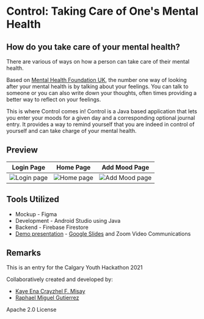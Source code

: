 # Control: Taking Care of One's Mental Health

## How do you take care of your mental health?
There are various of ways on how a person can take care of their mental health.

Based on [Mental Health Foundation UK](https://www.mentalhealth.org.uk/sites/default/files/How%20to...mental%20health.pdf), the number one way of looking after your mental health is by talking about your feelings. You can talk to someone or you can also write down your thoughts, often times providing a better way to reflect on your feelings.

This is where Control comes in! Control is a Java based application that lets you enter your moods for a given day and a corresponding optional journal entry. It provides a way to remind yourself that you are indeed in control of yourself and can take charge of your mental health.

## Preview
Login Page          |  Home Page | Add Mood Page
:-------------------------:|:-------------------------:|:-------------------------:
![Login page](https://user-images.githubusercontent.com/40973251/142713165-020ca072-d219-4ffb-b111-6fc99a4d115a.png)  |  ![Home page](https://user-images.githubusercontent.com/40973251/142713168-9b1f4d6e-7c36-4d1d-899d-c89d33e31b8a.png) | ![Add Mood page](https://user-images.githubusercontent.com/40973251/142713167-675e0501-9836-4550-9020-dd342fd38455.png)

## Tools Utilized
* Mockup - Figma
* Development - Android Studio using Java
* Backend - Firebase Firestore
* [Demo presentation](https://drive.google.com/file/d/18FNhqBamJ-FTAenUDHGyk3JaNzCPxG-0/view?usp=sharing) - [Google Slides](https://docs.google.com/presentation/d/1nQtHolQdXoHvzElFLmvRh3F_g_Yu7m1YS0CYi1iWfy0/edit?usp=sharing) and Zoom Video Communications

## Remarks
This is an entry for the Calgary Youth Hackathon 2021

Collaboratively created and developed by:
  * [Kaye Ena Crayzhel F. Misay](https://github.com/kaynzhel)
  * [Raphael Miguel Gutierrez](https://github.com/rmgutierrez)

Apache 2.0 License
